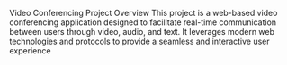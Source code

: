 Video Conferencing Project
Overview
This project is a web-based video conferencing application designed to facilitate real-time communication between users through video, audio, and text. It leverages modern web technologies and protocols to provide a seamless and interactive user experience
